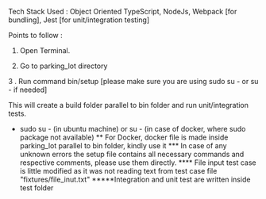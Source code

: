Tech Stack Used :  Object Oriented TypeScript, NodeJs, Webpack [for bundling], Jest [for unit/integration testing]

Points to follow : 

1. Open Terminal.

2. Go to parking_lot directory

3 . Run command bin/setup [please make sure you are using sudo su - or su - if needed]

This will create a build folder parallel to bin folder and run unit/integration tests.

* sudo su - (in ubuntu machine) or su - (in case of docker, where sudo package not available) 
** For Docker, docker file is made inside parking_lot parallel to bin folder, kindly use it
*** In case of any unknown errors the setup file contains all necessary commands and respective comments, please use them directly.
**** File input test case is little modified as it was not reading text from test case file "fixtures/file_inut.txt"
*****Integration and unit test are written inside test folder
